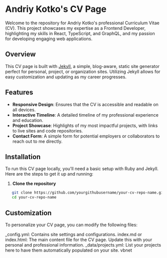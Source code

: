 # Andriy Kotko's CV Page

Welcome to the repository for Andriy Kotko's professional Curriculum Vitae (CV). This project showcases my expertise as a Frontend Developer, highlighting my skills in React, TypeScript, and GraphQL, and my passion for developing engaging web applications.

## Overview

This CV page is built with [Jekyll](https://jekyllrb.com/), a simple, blog-aware, static site generator perfect for personal, project, or organization sites. Utilizing Jekyll allows for easy customization and updating as my career progresses.

## Features

- **Responsive Design**: Ensures that the CV is accessible and readable on all devices.
- **Interactive Timeline**: A detailed timeline of my professional experience and education.
- **Project Showcase**: Highlights of my most impactful projects, with links to live sites and code repositories.
- **Contact Form**: A simple form for potential employers or collaborators to reach out to me directly.

## Installation

To run this CV page locally, you'll need a basic setup with Ruby and Jekyll. Here are the steps to get it up and running:

1. **Clone the repository**

```bash
   git clone https://github.com/yourgithubusername/your-cv-repo-name.git
   cd your-cv-repo-name
```

## Customization

To personalize your CV page, you can modify the following files:

\_config.yml: Contains site settings and configurations.
index.md or index.html: The main content file for the CV page. Update this with your personal and professional information.
\_data/projects.yml: List your projects here to have them automatically populated on your site.
vbnet
